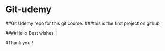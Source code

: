 # Git-udemy

##Git Udemy repo for this git course.
###this is the first project on github

####Hello Best wishes !

#Thank you !
